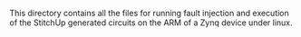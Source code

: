 This directory contains all the files for running fault injection and execution of the StitchUp generated
circuits on the ARM of a Zynq device under linux.
